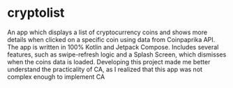 # cryptolist
An app which displays a list of cryptocurrency coins and shows more details when clicked on a specific coin using data from Coinpaprika API. The app is written in 100% Kotlin and Jetpack Compose. Includes several features, such as swipe-refresh logic and a Splash Screen, which dismisses when the coins data is loaded. Developing this project made me better understand the practicality of CA, as I realized that this app was not complex enough to implement CA
